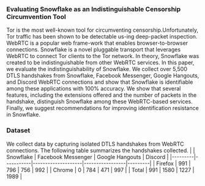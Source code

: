 ### Evaluating Snowflake as an Indistinguishable Censorship Circumvention Tool
Tor is the most well-known tool for circumventing censorship.Unfortunately, Tor traffic has been shown to be detectable us-ing deep-packet inspection. WebRTC is a popular web frame-work that enables browser-to-browser connections. Snowflake is a novel pluggable transport that leverages WebRTC to connect Tor clients to the Tor network. In theory, Snowflake was created to be indistinguishable from other WebRTC services. In this  paper,  we  evaluate  the  indistinguishability  of Snowflake. We collect over 5,500 DTLS handshakes from Snowflake, Facebook Messenger, Google Hangouts, and Discord WebRTC connections and show that Snowflake is identifiable among these applications with 100% accuracy. We show that several features, including the extensions offered and the number of packets in the handshake, distinguish Snowflake among these WebRTC-based services. Finally, we suggest recommendations for improving identification resistance in Snowflake.



### Dataset
We collect data by capturing isolated DTLS handshakes from WebRTC connections. The following table summarizes the handshakes collected.
|         | Snowflake | Facebook Messenger | Google Hangouts | Discord |
|---------|-----------|--------------------|-----------------|---------|
| Firefox | 991       | 796                | 756             | 992     |
| Chrome  | 0         | 784                | 471             | 997     |
| Total   | 991       | 1580               | 1227            | 1989    |
